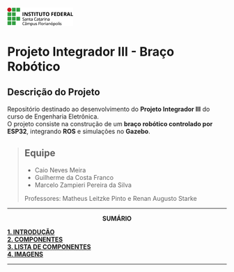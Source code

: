 <img src="Imagens/ifsc-logo.png"
     width="30%"
     style="padding: 10 px">

# Projeto Integrador III - Braço Robótico

## Descrição do Projeto
Repositório destinado ao desenvolvimento do **Projeto Integrador III** do curso de Engenharia Eletrônica.  
O projeto consiste na construção de um **braço robótico controlado por ESP32**, integrando **ROS** e simulações no **Gazebo**.

>## Equipe
>- Caio Neves Meira
>- Guilherme da Costa Franco
>- Marcelo Zampieri Pereira da Silva  
>
>Professores: Matheus Leitzke Pinto e Renan Augusto Starke

---

<p align=center><strong>SUMÁRIO</strong></p>

[**1. INTRODUÇÃO**](./introdução.md)<br>
[**2. COMPONENTES**](./componentes.md)<br>
[**3. LISTA DE COMPONENTES**](./lista-de-componentes.md)<br>
[**4. IMAGENS**](./Imagens/)<br>

---
